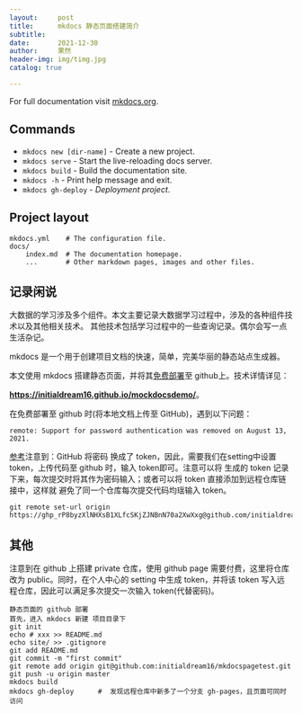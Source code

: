 ```yaml
---
layout:     post
title:      mkdocs 静态页面搭建简介
subtitle:   
date:       2021-12-30
author:     果然
header-img: img/timg.jpg
catalog: true

---
```


For full documentation visit [mkdocs.org](https://www.mkdocs.org).

## Commands

* `mkdocs new [dir-name]` - Create a new project.
* `mkdocs serve` - Start the live-reloading docs server.
* `mkdocs build` - Build the documentation site.
* `mkdocs -h` - Print help message and exit.
* `mkdocs gh-deploy` - *Deployment project*.

## Project layout  

	mkdocs.yml    # The configuration file.   
	docs/  
		index.md  # The documentation homepage.  
		...       # Other markdown pages, images and other files.

## 记录闲说

大数据的学习涉及多个组件。本文主要记录大数据学习过程中，涉及的各种组件技术以及其他相关技术。
其他技术包括学习过程中的一些查询记录。偶尔会写一点生活杂记。

mkdocs 是一个用于创建项目文档的快速，简单，完美华丽的静态站点生成器。

本文使用 mkdocs 搭建静态页面，并将其[免费部署](https://www.cnblogs.com/paulwhw/p/12725523.html#_labelTop)至 github上。技术详情详见：

**<font color="green">https://initialdream16.github.io/mockdocsdemo/</font>**。

在免费部署至 github 时(将本地文档上传至 GitHub)，遇到以下问题：

	remote: Support for password authentication was removed on August 13, 2021. 
		
[参考](https://blog.csdn.net/weixin_41010198/article/details/119698015)注意到：GitHub 将密码
换成了 token，因此，需要我们在setting中设置 token，上传代码至 github 时，输入 token即可。注意可以将
生成的 token 记录下来，每次提交时将其作为密码输入；或者可以将 token 直接添加到远程仓库链接中，这样就
避免了同一个仓库每次提交代码均瑶输入 token。

	git remote set-url origin https://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@github.com/initialdream16/mockdocsdemo.git

## 其他  
注意到在 github 上搭建 private 仓库，使用 github page 需要付费，这里将仓库改为 public。同时，在个人中心的 setting 中生成 token，并将该 token 写入远程仓库，因此可以满足多次提交一次输入 token(代替密码)。  

```
静态页面的 github 部署  
首先，进入 mkdocs 新建 项目目录下  
git init  
echo # xxx >> README.md  
echo site/ >> .gitignore  
git add README.md  
git commit -m "first commit"  
git remote add origin git@github.com:initialdream16/mkdocspagetest.git  
git push -u origin master  
mkdocs build  
mkdocs gh-deploy      #  发现远程仓库中新多了一个分支 gh-pages，且页面可同时访问
```
